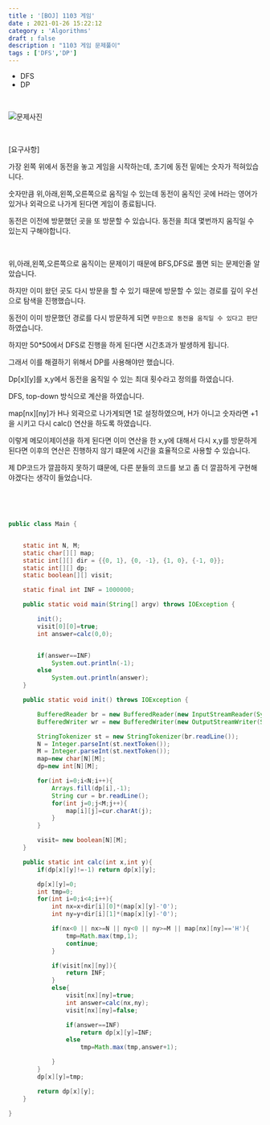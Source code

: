 ```yaml
---
title : '[BOJ] 1103 게임'
date : 2021-01-26 15:22:12
category : 'Algorithms'
draft : false
description : "1103 게임 문제풀이"
tags : ['DFS','DP']
---
```


* DFS
* DP


<br/>

![문제사진](https://user-images.githubusercontent.com/57346393/105786103-c006de80-5fbf-11eb-8490-071f7eb129d3.png)

<br/>

[요구사항]

가장 왼쪽 위에서 동전을 놓고 게임을 시작하는데, 초기에 동전 밑에는 숫자가 적혀있습니다. 

숫자만큼 위,아래,왼쪽,오른쪽으로 움직일 수 있는데 동전이 움직인 곳에 H라는 영어가 있거나 외곽으로 나가게 된다면 게임이 종료됩니다. 

동전은 이전에 방문했던 곳을 또 방문할 수 있습니다. 동전을 최대 몇번까지 움직일 수 있는지 구해야합니다. 


<br/>

위,아래,왼쪽,오른쪽으로 움직이는 문제이기 때문에 BFS,DFS로 풀면 되는 문제인줄 알았습니다.

하지만 이미 왔던 곳도 다시 방문을 할 수 있기 때문에 방문할 수 있는 경로를 깊이 우선으로 탐색을 진행했습니다.

동전이 이미 방문했던 경로를 다시 방문하게 되면 `무한으로 동전을 움직일 수 있다고 판단`하였습니다.

하지만 50*50에서 DFS로 진행을 하게 된다면 시간초과가 발생하게 됩니다.

그래서 이를 해결하기 위해서 DP를 사용해야만 했습니다.

Dp[x][y]를 x,y에서 동전을 움직일 수 있는 최대 횟수라고 정의를 하였습니다.

DFS, top-down 방식으로 계산을 하였습니다.

map[nx][ny]가 H나 외곽으로 나가게되면 1로 설정하였으며, H가 아니고 숫자라면 +1을 시키고 다시 calc() 연산을 하도록 하였습니다.

이렇게 메모이제이션을 하게 된다면 이미 연산을 한 x,y에 대해서 다시 x,y를 방문하게 된다면 이후의 연산은 진행하지 않기 떄문에 시간을 효율적으로 사용할 수 있습니다.

제 DP코드가 깔끔하지 못하기 떄문에, 다른 분들의 코드를 보고 좀 더 깔끔하게 구현해야겠다는 생각이 들었습니다.



<br/> <br/>

```java

public class Main {


    static int N, M;
    static char[][] map;
    static int[][] dir = {{0, 1}, {0, -1}, {1, 0}, {-1, 0}};
    static int[][] dp;
    static boolean[][] visit;

    static final int INF = 1000000;

    public static void main(String[] argv) throws IOException {

        init();
        visit[0][0]=true;
        int answer=calc(0,0);


        if(answer==INF)
            System.out.println(-1);
        else
            System.out.println(answer);
    }

    public static void init() throws IOException {

        BufferedReader br = new BufferedReader(new InputStreamReader(System.in));
        BufferedWriter wr = new BufferedWriter(new OutputStreamWriter(System.out));

        StringTokenizer st = new StringTokenizer(br.readLine());
        N = Integer.parseInt(st.nextToken());
        M = Integer.parseInt(st.nextToken());
        map=new char[N][M];
        dp=new int[N][M];

        for(int i=0;i<N;i++){
            Arrays.fill(dp[i],-1);
            String cur = br.readLine();
            for(int j=0;j<M;j++){
                map[i][j]=cur.charAt(j);
            }
        }

        visit= new boolean[N][M];
    }

    public static int calc(int x,int y){
        if(dp[x][y]!=-1) return dp[x][y];

        dp[x][y]=0;
        int tmp=0;
        for(int i=0;i<4;i++){
            int nx=x+dir[i][0]*(map[x][y]-'0');
            int ny=y+dir[i][1]*(map[x][y]-'0');

            if(nx<0 || nx>=N || ny<0 || ny>=M || map[nx][ny]=='H'){
                tmp=Math.max(tmp,1);
                continue;
            }

            if(visit[nx][ny]){
                return INF;
            }
            else{
                visit[nx][ny]=true;
                int answer=calc(nx,ny);
                visit[nx][ny]=false;

                if(answer==INF)
                    return dp[x][y]=INF;
                else
                    tmp=Math.max(tmp,answer+1);

            }
        }
        dp[x][y]=tmp;

        return dp[x][y];
    }

}


```